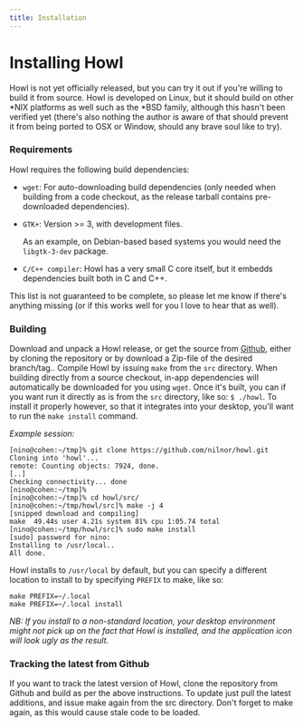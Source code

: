 ```yaml
---
title: Installation
---
```


# Installing Howl

Howl is not yet officially released, but you can try it out if you're willing to
build it from source. Howl is developed on Linux, but it should build on other
\*NIX platforms as well such as the \*BSD family, although this hasn't been
verified yet (there's also nothing the author is aware of that should prevent it
from being ported to OSX or Window, should any brave soul like to try).

### Requirements

Howl requires the following build dependencies:

- `wget`: For auto-downloading build dependencies (only needed when building
from a code checkout, as the release tarball contains pre-downloaded
dependencies).

- `GTK+`: Version >= 3, with development files.

  As an example, on Debian-based based systems you would need the `libgtk-3-dev` package.

- `C/C++ compiler`: Howl has a very small C core itself, but it embedds dependencies built both
  in C and C++.

This list is not guaranteed to be complete, so please let me know if there's anything missing
(or if this works well for you I love to hear that as well).

### Building

Download and unpack a Howl release, or get the source from
[Github](https://github.com/nilnor/howl), either by cloning the repository or by
download a Zip-file of the desired branch/tag.. Compile Howl by issuing `make`
from the `src` directory. When building directly from a source checkout, in-app
dependencies will automatically be downloaded for you using `wget`. Once it's
built, you can if you want run it directly as is from the `src` directory, like
so: `$ ./howl`. To install it properly however, so that it integrates into your
desktop, you'll want to run the `make install` command.

*Example session:*

```
[nino@cohen:~/tmp]% git clone https://github.com/nilnor/howl.git
Cloning into 'howl'...
remote: Counting objects: 7924, done.
[..]
Checking connectivity... done
[nino@cohen:~/tmp]%
[nino@cohen:~/tmp]% cd howl/src/
[nino@cohen:~/tmp/howl/src]% make -j 4
[snipped download and compiling]
make  49.44s user 4.21s system 81% cpu 1:05.74 total
[nino@cohen:~/tmp/howl/src]% sudo make install
[sudo] password for nino:
Installing to /usr/local..
All done.
```

Howl installs to `/usr/local` by default, but you can specify a different location to install to
by specifying `PREFIX` to make, like so:

```shell
make PREFIX=~/.local
make PREFIX=~/.local install
```

*NB: If you install to a non-standard location, your desktop environment might
not pick up on the fact that Howl is installed, and the application icon will
look ugly as the result.*

### Tracking the latest from Github

If you want to track the latest version of Howl, clone the repository from
Github and build as per the above instructions. To update just pull the latest
additions, and issue make again from the src directory. Don't forget to make
again, as this would cause stale code to be loaded.
